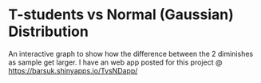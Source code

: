 # T-students vs Normal (Gaussian) Distribution
An interactive graph to show how the difference between the 2 diminishes as sample get larger. I have an web app posted for this project @ https://barsuk.shinyapps.io/TvsNDapp/
